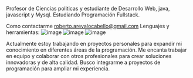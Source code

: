 Profesor de Ciencias politicas y estudiante de Desarrollo Web, java, javascript y  Mysql.
Estudiando Programación Fullstack.

Como contactarme roberto.arevalocabello@gmail.com
Lenguajes y herramientas:
![image](https://github.com/Are851/Are851/assets/128761582/db5da7a9-90bf-4b0c-bcec-8224a9aafd56)
![image](https://github.com/Are851/Are851/assets/128761582/35640a75-7291-4733-8ff9-53ca3cfbdc42)
![image](https://github.com/Are851/Are851/assets/128761582/3e92b194-3e58-493f-b711-cbddcb36f690)


Actualmente estoy trabajando en proyectos personales para expandir mi conocimiento en diferentes áreas de la programación.
Me encanta trabajar en equipo y colaborar con otros profesionales para crear soluciones innovadoras y de alta calidad. 
Busco integrarme a proyectos de programación para ampliar mi experiencia.
